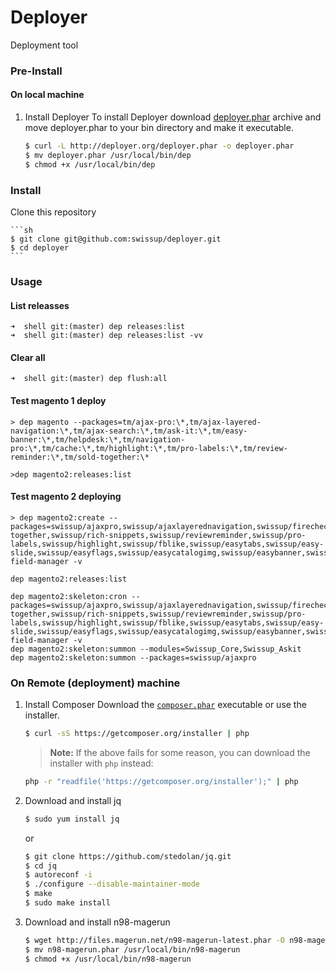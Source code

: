 # Deployer
Deployment tool

### Pre-Install

#### On local machine
1. Install Deployer
    To install Deployer download [deployer.phar](http://deployer.org/deployer.phar) archive and move deployer.phar to your bin
    directory and make it executable.

    ```sh
    $ curl -L http://deployer.org/deployer.phar -o deployer.phar
    $ mv deployer.phar /usr/local/bin/dep
    $ chmod +x /usr/local/bin/dep
    ```
### Install

Clone this repository

    ```sh
    $ git clone git@github.com:swissup/deployer.git
    $ cd deployer
    ```
### Usage

#### List releasses

~~~
➜  shell git:(master) dep releases:list 
➜  shell git:(master) dep releases:list -vv
~~~

#### Clear all

~~~
➜  shell git:(master) dep flush:all
~~~

#### Test magento 1 deploy
~~~
> dep magento --packages=tm/ajax-pro:\*,tm/ajax-layered-navigation:\*,tm/ajax-search:\*,tm/ask-it:\*,tm/easy-banner:\*,tm/helpdesk:\*,tm/navigation-pro:\*,tm/cache:\*,tm/highlight:\*,tm/pro-labels:\*,tm/review-reminder:\*,tm/sold-together:\*

>dep magento2:releases:list
~~~


#### Test magento 2 deploying
~~~
> dep magento2:create --packages=swissup/ajaxpro,swissup/ajaxlayerednavigation,swissup/firecheckout,swissup/askit,swissup/testimonials,swissup/sold-together,swissup/rich-snippets,swissup/reviewreminder,swissup/pro-labels,swissup/highlight,swissup/fblike,swissup/easytabs,swissup/easy-slide,swissup/easyflags,swissup/easycatalogimg,swissup/easybanner,swissup/attributepages,swissup/ajaxsearch,swissup/address-field-manager -v

dep magento2:releases:list 

dep magento2:skeleton:cron --packages=swissup/ajaxpro,swissup/ajaxlayerednavigation,swissup/firecheckout,swissup/askit,swissup/testimonials,swissup/sold-together,swissup/rich-snippets,swissup/reviewreminder,swissup/pro-labels,swissup/highlight,swissup/fblike,swissup/easytabs,swissup/easy-slide,swissup/easyflags,swissup/easycatalogimg,swissup/easybanner,swissup/attributepages,swissup/ajaxsearch,swissup/address-field-manager -v
dep magento2:skeleton:summon --modules=Swissup_Core,Swissup_Askit
dep magento2:skeleton:summon --packages=swissup/ajaxpro
~~~

### On Remote (deployment) machine
1. Install Composer
    Download the [`composer.phar`](https://getcomposer.org/composer.phar) executable or use the installer.

    ```sh
    $ curl -sS https://getcomposer.org/installer | php
    ```

    > **Note:** If the above fails for some reason, you can download the installer
    > with `php` instead:

    ```sh
    php -r "readfile('https://getcomposer.org/installer');" | php
    ```

2. Download and install jq

    ```sh
    $ sudo yum install jq
    ```
    or
    ```sh
    $ git clone https://github.com/stedolan/jq.git
    $ cd jq
    $ autoreconf -i
    $ ./configure --disable-maintainer-mode
    $ make
    $ sudo make install
    ```
3. Download and install n98-magerun     

    ```sh
    $ wget http://files.magerun.net/n98-magerun-latest.phar -O n98-magerun.phar
    $ mv n98-magerun.phar /usr/local/bin/n98-magerun
    $ chmod +x /usr/local/bin/n98-magerun
    ```

